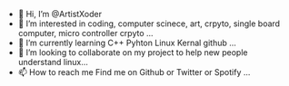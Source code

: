 - 👋 Hi, I’m @ArtistXoder
- 👀 I’m interested in coding, computer scinece, art, crpyto, single board computer, micro controller crpyto ...
- 🌱 I’m currently learning C++ Pyhton Linux Kernal github ...
- 💞️ I’m looking to collaborate on my project to help new people understand linux...
- 📫 How to reach me  Find me on Github or Twitter or Spotify ...


<!---
ArtistXoder/ArtistXoder is a ✨ special ✨ repository because its `README.md` (this file) appears on your GitHub profile.
You can click the Preview link to take a look at your changes.
--->

